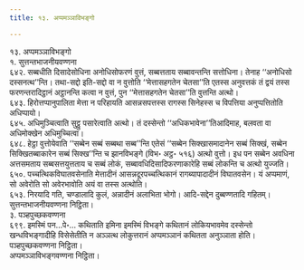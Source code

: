 ```yaml
---
title: १३. अप्पमञ्ञाविभङ्गो

---
```

१३. अप्पमञ्ञाविभङ्गो  
१. सुत्तन्तभाजनीयवण्णना  
६४२. सब्बधीति दिसादेसोधिना अनोधिसोफरणं वुत्तं, सब्बत्तताय सब्बावन्तन्ति सत्तोधिना। तेनाह ‘‘अनोधिसो दस्सनत्थ’’न्ति। तथा-सद्दो इति-सद्दो वा न वुत्तोति ‘‘मेत्तासहगतेन चेतसा’’ति एतस्स अनुवत्तकं तं द्वयं तस्स फरणन्तरादिट्ठानं अट्ठानन्ति कत्वा न वुत्तं, पुन ‘‘मेत्तासहगतेन चेतसा’’ति वुत्तन्ति अत्थो।  
६४३. हिरोत्तप्पानुपालिता मेत्ता न परिहायति आसन्नसपत्तस्स रागस्स सिनेहस्स च विपत्तिया अनुप्पत्तितोति अधिप्पायो।  
६४५. अधिमुञ्चित्वाति सुट्ठु पसारेत्वाति अत्थो। तं दस्सेन्तो ‘‘अधिकभावेना’’तिआदिमाह, बलवता वा अधिमोक्खेन अधिमुच्चित्वा।  
६४८. हेट्ठा वुत्तोयेवाति ‘‘सब्बेन सब्बं सब्बथा सब्ब’’न्ति एतेसं ‘‘सब्बेन सिक्खासमादानेन सब्बं सिक्खं, सब्बेन सिक्खितब्बाकारेन सब्बं सिक्ख’’न्ति च झानविभङ्गे (विभ॰ अट्ठ॰ ५१६) अत्थो वुत्तो। इध पन सब्बेन अवधिना अत्तसमताय सब्बसत्तयुत्तताय च सब्बं लोकं, सब्बावधिदिसादिफरणाकारेहि सब्बं लोकन्ति च अत्थो युज्जति।  
६५०. पच्चत्थिकविघातवसेनाति मेत्तादीनं आसन्नदूरपच्चत्थिकानं रागब्यापादादीनं विघातवसेन। यं अप्पमाणं, सो अवेरोति सो अवेरभावोति अयं वा तस्स अत्थोति।  
६५३. निरयादि गति, चण्डालादि कुलं, अन्नादीनं अलाभिता भोगो। आदि-सद्देन दुब्बण्णतादि गहितम्।  
सुत्तन्तभाजनीयवण्णना निट्ठिता।  
३. पञ्हपुच्छकवण्णना  
६९९. इमस्मिं पन…पे॰… कथिताति इमिना इमस्मिं विभङ्गे कथितानं लोकियभावमेव दस्सेन्तो खन्धविभङ्गादीहि विसेसेतीति न अञ्ञत्थ लोकुत्तरानं अप्पमञ्ञानं कथितता अनुञ्ञाता होति।  
पञ्हपुच्छकवण्णना निट्ठिता।  
अप्पमञ्ञाविभङ्गवण्णना निट्ठिता।  